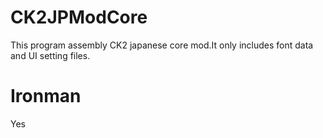 # CK2JPModCore
This program assembly CK2 japanese core mod.It only includes font data and UI setting files.

# Ironman
Yes